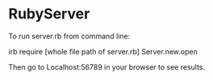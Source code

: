 # RubyServer

To run server.rb from command line:

  irb
  require [whole file path of server.rb]
  Server.new.open

Then go to Localhost:56789 in your browser to see results.
